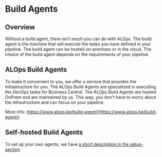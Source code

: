 # Build Agents

## Overview

Without a build agent, there isn't much you can do with ALOps.  The build agent is the machine that will execute the tasks you have defined in your pipeline.  The build agent can be hosted on-premises or in the cloud.  The choice of the build agent depends on the requirements of your pipeline.

## ALOps Build Agents

To make it convenient to you, we offer a service that provides the infrastructure for you.  The ALOps Build Agents are specialized in executing the DevOps tasks for Business Central.  The ALOps Build Agents are hosted OnPrem and are maintained by us.  This way, you don't have to worry about the infrastructure and can focus on your pipeline.

More info: [https://www.alops.be/build-agent/](https://www.alops.be/build-agent/)

## Self-hosted Build Agents

To set up your own agents, we have [a short description in the setup-section](../Setup/BuildAgent.md).
